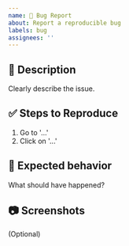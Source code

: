 ```yaml
---
name: 🐞 Bug Report
about: Report a reproducible bug
labels: bug
assignees: ''
---
```


## 🐛 Description
Clearly describe the issue.

## ✅ Steps to Reproduce
1. Go to '...'
2. Click on '...'

## 🤔 Expected behavior
What should have happened?

## 📷 Screenshots
(Optional)
